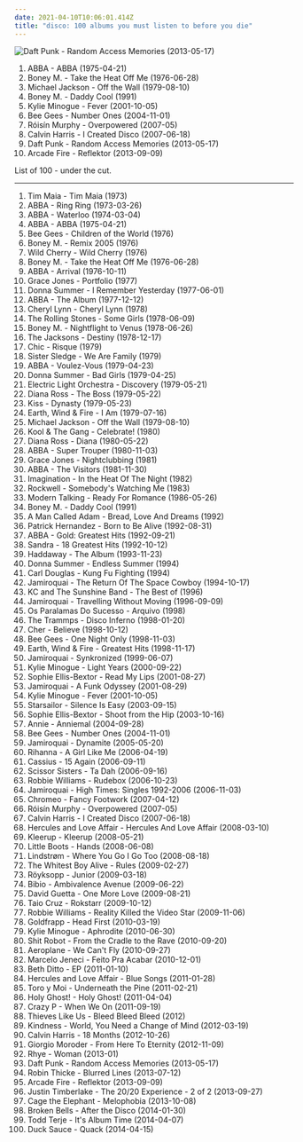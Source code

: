 ```yaml
---
date: 2021-04-10T10:06:01.414Z
title: "disco: 100 albums you must listen to before you die"
---
```

![Daft Punk - Random Access Memories (2013-05-17)](http://coverartarchive.org/release/36e2aede-346d-4931-8565-78d810d167c7/4436344925-500.jpg "Daft Punk - Random Access Memories (2013-05-17)")
<ol class="albums">
<li data-cover="http://coverartarchive.org/release/c549b917-ad9c-454f-bcdd-1a7b52de1455/7439486158-500.jpg" data-tags="pop, abba, disco, 70s" role="button">ABBA - ABBA (1975-04-21)</li>
<li data-cover="https://img.discogs.com/-ZQltobK3EL4azz8vYdfFAXIbe0=/fit-in/600x600/filters:strip_icc():format(jpeg):mode_rgb():quality(90)/discogs-images/R-8209121-1570648722-6833.jpeg.jpg" data-tags="disco" role="button">Boney M. - Take the Heat Off Me (1976-06-28)</li>
<li data-cover="http://coverartarchive.org/release/6258e39d-bef4-4d5a-a654-440cf4c4c29a/5349015874-500.jpg" data-tags="pop, disco" role="button">Michael Jackson - Off the Wall (1979-08-10)</li>
<li data-cover="http://coverartarchive.org/release/ce9f8c15-1a7b-4ad7-836b-ee4fbb772f3f/6774014156-500.jpg" data-tags="disco, pop, 70s, 80s, dance, oldies, boney m, gigle" role="button">Boney M. - Daddy Cool (1991)</li>
<li data-cover="http://coverartarchive.org/release/03e76400-d2c5-497c-994e-48219c46c72b/5560639914-500.jpg" data-tags="pop, dance" role="button">Kylie Minogue - Fever (2001-10-05)</li>
<li data-cover="https://img.discogs.com/h09j3rFsID_d3IQDD9P3EXbhQSk=/fit-in/600x600/filters:strip_icc():format(jpeg):mode_rgb():quality(90)/discogs-images/R-503157-1136621189.jpeg.jpg" data-tags="bee gees, disco, 70s, oldies" role="button">Bee Gees - Number Ones (2004-11-01)</li>
<li data-cover="https://img.discogs.com/95-LQC1Jx2GGoBq_Z7l1CAeHkrM=/fit-in/600x536/filters:strip_icc():format(jpeg):mode_rgb():quality(90)/discogs-images/R-1139242-1217870739.jpeg.jpg" data-tags="electronic, electropop, female vocalists" role="button">Róisín Murphy - Overpowered (2007-05)</li>
<li data-cover="https://img.discogs.com/8B7OHeLjDIzyWb1NSiPNzdy0K4Q=/fit-in/598x600/filters:strip_icc():format(jpeg):mode_rgb():quality(90)/discogs-images/R-5055787-1386090109-1640.jpeg.jpg" data-tags="electronic, dance" role="button">Calvin Harris - I Created Disco (2007-06-18)</li>
<li data-cover="http://coverartarchive.org/release/36e2aede-346d-4931-8565-78d810d167c7/4436344925-500.jpg" data-tags="electronic, disco, funk" role="button">Daft Punk - Random Access Memories (2013-05-17)</li>
<li data-cover="http://coverartarchive.org/release/660b4600-6d15-46c7-986b-650c26b97ddf/11070767669-500.jpg" data-tags="indie rock" role="button">Arcade Fire - Reflektor (2013-09-09)</li>
</ol>
List of 100 - under the cut.
<!-- more -->

_________________

<ol class="albums">
<li data-cover="http://coverartarchive.org/release/ff44db1d-4986-465e-bf65-5ca62d7e84b0/15665166046-500.jpg" data-tags="disco, soul, dance, album rock, funk, california, brazilian, romance, shows, aleister crowley, christopher lee, blogs, musica, aleyster crowley, argeu california seixas, silvio passos, wilson seixas, california seixas, familia, aleister, raul seixas, cultura, camisa de venus, amidio junior, filmes, anyzio rocha, nova california seixas, mucajai, argeu california, beto juara, don kalifa, caracarai, aleystercrowleype, donkalifa, aleystercrowley, simplesdemais, os putos brothers, aleyster, silva alhandra, krica morena bela, boa vista, roraima, kricamorena, encontro dos famosos, enoque gomes, rodrigo otarola, palco, familia santos, argeu, krica morena, mosca navarro, argeu bernardo de andrade, aleyster crowley bernardo de andrade, marcelo nova e a envergadura moral, mamao com acucar, thebestofaleystercrowley, negocios, banda metamorphosis, california rock clube, eventos, trepidants, destaque, os karetas, bernardo montador de moveis em recife, ernandes dantas, o peregrino da musica, curativos, t maia" role="button">
Tim Maia - Tim Maia (1973)
</li>
<li data-cover="http://coverartarchive.org/release/a3ce24a2-ddd3-3b38-93f6-aed1e16b4c74/18286980985-500.jpg" data-tags="pop" role="button">
ABBA - Ring Ring (1973-03-26)
</li>
<li data-cover="https://img.discogs.com/9StqbEn9kWNdC3W7kdjl7KG4d-o=/fit-in/593x600/filters:strip_icc():format(jpeg):mode_rgb():quality(90)/discogs-images/R-472286-1299412248.jpeg.jpg" data-tags="pop, 70s" role="button">
ABBA - Waterloo (1974-03-04)
</li>
<li data-cover="http://coverartarchive.org/release/c549b917-ad9c-454f-bcdd-1a7b52de1455/7439486158-500.jpg" data-tags="pop, abba, disco, 70s" role="button">
ABBA - ABBA (1975-04-21)
</li>
<li data-cover="http://coverartarchive.org/release/2e5f46d4-b16f-3205-9a55-da193324a4e6/1079901776-500.jpg" data-tags="disco" role="button">
Bee Gees - Children of the World (1976)
</li>
<li data-cover="http://coverartarchive.org/release/08b95338-faa4-489e-87b3-7ea3a69aa7b6/4237562277-500.jpg" data-tags="boney m, disco" role="button">
Boney M. - Remix 2005 (1976)
</li>
<li data-cover="http://coverartarchive.org/release/8becec42-19d7-414a-bc3f-c2f122f1497e/14764743089-500.jpg" data-tags="funk" role="button">
Wild Cherry - Wild Cherry (1976)
</li>
<li data-cover="https://img.discogs.com/-ZQltobK3EL4azz8vYdfFAXIbe0=/fit-in/600x600/filters:strip_icc():format(jpeg):mode_rgb():quality(90)/discogs-images/R-8209121-1570648722-6833.jpeg.jpg" data-tags="disco" role="button">
Boney M. - Take the Heat Off Me (1976-06-28)
</li>
<li data-cover="http://coverartarchive.org/release/f2e7464f-d63b-426b-9a11-6c12c3b5bb84/18748080001-500.jpg" data-tags="pop, 70s" role="button">
ABBA - Arrival (1976-10-11)
</li>
<li data-cover="https://img.discogs.com/KpDQq-HuKtvNzBTBY_TTY4Ew3CA=/fit-in/600x600/filters:strip_icc():format(jpeg):mode_rgb():quality(90)/discogs-images/R-1018202-1518278938-5231.jpeg.jpg" data-tags="disco" role="button">
Grace Jones - Portfolio (1977)
</li>
<li data-cover="http://coverartarchive.org/release/99121ea0-12d3-4b5a-8ea0-04c61d228515/22950842826-500.jpg" data-tags="disco, pop, 70s" role="button">
Donna Summer - I Remember Yesterday (1977-06-01)
</li>
<li data-cover="http://coverartarchive.org/release/dd611007-adcc-4c48-b170-e9e41602ef74/3127908596-500.jpg" data-tags="pop, 70s, abba" role="button">
ABBA - The Album (1977-12-12)
</li>
<li data-cover="http://coverartarchive.org/release/4d8da8fd-8ce3-4557-bc7e-b51db42c524f/9616743526-500.jpg" data-tags="disco, 70s, funk" role="button">
Cheryl Lynn - Cheryl Lynn (1978)
</li>
<li data-cover="http://coverartarchive.org/release/635239b4-986a-4cb7-90ba-bf213d5c9f78/11292551867-500.jpg" data-tags="classic rock, rock, 70s" role="button">
The Rolling Stones - Some Girls (1978-06-09)
</li>
<li data-cover="https://img.discogs.com/Ybcefs5f55CMOZBix6qoKO-3vp0=/fit-in/600x600/filters:strip_icc():format(jpeg):mode_rgb():quality(90)/discogs-images/R-471954-1346960888-3621.jpeg.jpg" data-tags="disco, 70s" role="button">
Boney M. - Nightflight to Venus (1978-06-26)
</li>
<li data-cover="https://via.placeholder.com/450" data-tags="soul" role="button">
The Jacksons - Destiny (1978-12-17)
</li>
<li data-cover="http://coverartarchive.org/release/00a01883-c17d-3a1e-8aa3-f468e45465df/7228002110-500.jpg" data-tags="70s, funk" role="button">
Chic - Risque (1979)
</li>
<li data-cover="http://coverartarchive.org/release/4b4b26f7-7e2f-4029-94bd-8a94ebf79eff/13465941802-500.jpg" data-tags="70s, disco" role="button">
Sister Sledge - We Are Family (1979)
</li>
<li data-cover="http://coverartarchive.org/release/4138236f-05c6-3494-b6d8-5d460024ed21/12551767179-500.jpg" data-tags="pop, 70s" role="button">
ABBA - Voulez-Vous (1979-04-23)
</li>
<li data-cover="http://coverartarchive.org/release/1fbb654a-e585-4f9c-acc6-97675008c6e7/19879260317-500.jpg" data-tags="disco" role="button">
Donna Summer - Bad Girls (1979-04-25)
</li>
<li data-cover="http://coverartarchive.org/release/23bf913d-3709-4f84-a3df-f19d3928cb2b/5892233271-500.jpg" data-tags="classic rock, progressive rock, 70s" role="button">
Electric Light Orchestra - Discovery (1979-05-21)
</li>
<li data-cover="https://img.discogs.com/my7ahNeKngOTNFdEDjlyZfgYGs8=/fit-in/600x600/filters:strip_icc():format(jpeg):mode_rgb():quality(90)/discogs-images/R-4168851-1466642242-4345.jpeg.jpg" data-tags="disco, soul" role="button">
Diana Ross - The Boss (1979-05-22)
</li>
<li data-cover="http://coverartarchive.org/release/20f10584-bc6d-3bf6-a110-e06491275f45/1287473342-500.jpg" data-tags="hard rock" role="button">
Kiss - Dynasty (1979-05-23)
</li>
<li data-cover="https://via.placeholder.com/450" data-tags="soul, funk, 70s, disco" role="button">
Earth, Wind & Fire - I Am (1979-07-16)
</li>
<li data-cover="http://coverartarchive.org/release/6258e39d-bef4-4d5a-a654-440cf4c4c29a/5349015874-500.jpg" data-tags="pop, disco" role="button">
Michael Jackson - Off the Wall (1979-08-10)
</li>
<li data-cover="https://img.discogs.com/g5NiQI_ScwITNe_KxdnHWxVPNTg=/fit-in/600x600/filters:strip_icc():format(jpeg):mode_rgb():quality(90)/discogs-images/R-971744-1304973211.jpeg.jpg" data-tags="disco, funk" role="button">
Kool & The Gang - Celebrate! (1980)
</li>
<li data-cover="https://img.discogs.com/l3pHsob4QXA0qrMV7AYigfjPCBQ=/fit-in/600x547/filters:strip_icc():format(jpeg):mode_rgb():quality(90)/discogs-images/R-1135038-1249251301.jpeg.jpg" data-tags="80s, soul" role="button">
Diana Ross - Diana (1980-05-22)
</li>
<li data-cover="http://coverartarchive.org/release/c91f3331-2413-3ad7-b8a0-7bf2eb4d4998/18288386494-500.jpg" data-tags="pop" role="button">
ABBA - Super Trouper (1980-11-03)
</li>
<li data-cover="http://coverartarchive.org/release/73c43b3a-c8aa-472e-a1ad-576794fc1221/11700006337-500.jpg" data-tags="pop, 80s, disco, funk" role="button">
Grace Jones - Nightclubbing (1981)
</li>
<li data-cover="https://img.discogs.com/0FWRp-dS5SyTgCSxVymx847Lt1A=/fit-in/600x600/filters:strip_icc():format(jpeg):mode_rgb():quality(90)/discogs-images/R-642049-1281176455.jpeg.jpg" data-tags="pop" role="button">
ABBA - The Visitors (1981-11-30)
</li>
<li data-cover="http://coverartarchive.org/release/418dc558-42ce-4181-aed3-5e8388a3795c/7475714152-500.jpg" data-tags="disco" role="button">
Imagination - In the Heat Of The Night (1982)
</li>
<li data-cover="http://coverartarchive.org/release/974cdb88-830c-4efc-8a9d-83e19b37ca90/21028345978-500.jpg" data-tags="disco, dance, don kalifa" role="button">
Rockwell - Somebody's Watching Me (1983)
</li>
<li data-cover="http://coverartarchive.org/release/3e06903d-7aa9-4fc0-a0bc-8137532301e4/28816848310-500.jpg" data-tags="disco, pop, dance, modern talking, euro dance" role="button">
Modern Talking - Ready For Romance (1986-05-26)
</li>
<li data-cover="http://coverartarchive.org/release/ce9f8c15-1a7b-4ad7-836b-ee4fbb772f3f/6774014156-500.jpg" data-tags="disco, pop, 70s, 80s, dance, oldies, boney m, gigle" role="button">
Boney M. - Daddy Cool (1991)
</li>
<li data-cover="https://img.discogs.com/8_VITtiq1PT34Nu2z90mIoTcsW0=/fit-in/600x526/filters:strip_icc():format(jpeg):mode_rgb():quality(90)/discogs-images/R-2060350-1612101702-4362.jpeg.jpg" data-tags="chillout, electronic, funk, house" role="button">
A Man Called Adam - Bread, Love And Dreams (1992)
</li>
<li data-cover="https://img.discogs.com/hL4A-SoAj-csV0ZGDB7SZMVA8Tw=/fit-in/600x600/filters:strip_icc():format(jpeg):mode_rgb():quality(90)/discogs-images/R-143322-1347252806-8640.jpeg.jpg" data-tags="patrick hernandez-born to be alive" role="button">
Patrick Hernandez - Born to Be Alive (1992-08-31)
</li>
<li data-cover="http://coverartarchive.org/release/f38d4719-5733-4545-8c02-22d7b820d6a9/4967179669-500.jpg" data-tags="abba" role="button">
ABBA - Gold: Greatest Hits (1992-09-21)
</li>
<li data-cover="http://coverartarchive.org/release/94e9840d-562b-4fa0-b332-b8cf8501a046/5183142728-500.jpg" data-tags="80s, sandra, dance" role="button">
Sandra - 18 Greatest Hits (1992-10-12)
</li>
<li data-cover="http://coverartarchive.org/release/3e628ebd-769e-4848-9aa5-5b1bcbe1cc26/28882040167-500.jpg" data-tags="dance" role="button">
Haddaway - The Album (1993-11-23)
</li>
<li data-cover="http://coverartarchive.org/release/89abe191-9dd6-4883-b10f-56922baf88e3/15081522104-500.jpg" data-tags="disco" role="button">
Donna Summer - Endless Summer (1994)
</li>
<li data-cover="https://img.discogs.com/VeBLqRmN6T_vNX_TYOfcC2nK3K4=/fit-in/600x582/filters:strip_icc():format(jpeg):mode_rgb():quality(90)/discogs-images/R-340023-1469050479-3638.jpeg.jpg" data-tags="disco, funk" role="button">
Carl Douglas - Kung Fu Fighting (1994)
</li>
<li data-cover="http://coverartarchive.org/release/cac293d3-9ee1-495b-819f-524318f49432/26667277904-500.jpg" data-tags="acid jazz, funk" role="button">
Jamiroquai - The Return Of The Space Cowboy (1994-10-17)
</li>
<li data-cover="http://coverartarchive.org/release/e757cfd5-34ac-4258-9c7d-aada70faca63/6365109029-500.jpg" data-tags="disco" role="button">
KC and The Sunshine Band - The Best of (1996)
</li>
<li data-cover="http://coverartarchive.org/release/e357d59f-7440-47bd-97c5-88c38c1080f8/7479486477-500.jpg" data-tags="funk" role="button">
Jamiroquai - Travelling Without Moving (1996-09-09)
</li>
<li data-cover="http://coverartarchive.org/release/b1d6ea9c-8928-4204-b786-60839b533721/12597322118-500.jpg" data-tags="disco, dance, album rock, brasil, california, romance, john, shows, aleister crowley, christopher lee, blogs, musica, aleyster crowley, argeu california seixas, silvio passos, wilson seixas, california seixas, familia, aleister, raul seixas, cultura, camisa de venus, amidio junior, filmes, anyzio rocha, nova california seixas, mucajai, argeu california, beto juara, don kalifa, caracarai, aleystercrowleype, donkalifa, aleystercrowley, simplesdemais, os putos brothers, aleyster, silva alhandra, krica morena bela, boa vista, roraima, kricamorena, encontro dos famosos, enoque gomes, rodrigo otarola, palco, familia santos, argeu, krica morena, mosca navarro, argeu bernardo de andrade, aleyster crowley bernardo de andrade, marcelo nova e a envergadura moral, mamao com acucar, thebestofaleystercrowley, negocios, banda metamorphosis, california rock clube, eventos, trepidants, destaque, os karetas, bernardo montador de moveis em recife, ernandes dantas, o peregrino da musica, ozila, koumba" role="button">
Os Paralamas Do Sucesso - Arquivo (1998)
</li>
<li data-cover="http://coverartarchive.org/release/04b64669-be17-49ba-a4cc-5b74f2db5e92/17094540160-500.jpg" data-tags="disco" role="button">
The Trammps - Disco Inferno (1998-01-20)
</li>
<li data-cover="http://coverartarchive.org/release/63b3a8ca-26f2-4e2b-b867-647a6ec2bebd/11266341757-500.jpg" data-tags="pop, 90s, dance" role="button">
Cher - Believe (1998-10-12)
</li>
<li data-cover="https://img.discogs.com/h09j3rFsID_d3IQDD9P3EXbhQSk=/fit-in/600x600/filters:strip_icc():format(jpeg):mode_rgb():quality(90)/discogs-images/R-503157-1136621189.jpeg.jpg" data-tags="disco" role="button">
Bee Gees - One Night Only (1998-11-03)
</li>
<li data-cover="http://coverartarchive.org/release/b05fbfb7-833e-4f40-acbf-103539bec01b/9531215044-500.jpg" data-tags="funk, soul" role="button">
Earth, Wind & Fire - Greatest Hits (1998-11-17)
</li>
<li data-cover="http://coverartarchive.org/release/68f52c38-702e-3ebd-9b08-9a2d651de602/2981543235-500.jpg" data-tags="funk" role="button">
Jamiroquai - Synkronized (1999-06-07)
</li>
<li data-cover="https://img.discogs.com/wHGM_oLUPnIKoxA51R7OFNq4KBg=/fit-in/600x954/filters:strip_icc():format(jpeg):mode_rgb():quality(90)/discogs-images/R-184135-1583434837-2507.jpeg.jpg" data-tags="pop, dance" role="button">
Kylie Minogue - Light Years (2000-09-22)
</li>
<li data-cover="http://coverartarchive.org/release/b0c379a9-30a2-43e9-bb93-ef62283f0f34/27645336918-500.jpg" data-tags="pop, dance" role="button">
Sophie Ellis-Bextor - Read My Lips (2001-08-27)
</li>
<li data-cover="https://via.placeholder.com/450" data-tags="funk" role="button">
Jamiroquai - A Funk Odyssey (2001-08-29)
</li>
<li data-cover="http://coverartarchive.org/release/03e76400-d2c5-497c-994e-48219c46c72b/5560639914-500.jpg" data-tags="pop, dance" role="button">
Kylie Minogue - Fever (2001-10-05)
</li>
<li data-cover="https://img.discogs.com/jrWVzobDRoF5M8iFRO0_ha-z8PQ=/fit-in/600x592/filters:strip_icc():format(jpeg):mode_rgb():quality(90)/discogs-images/R-434193-1482085620-7376.jpeg.jpg" data-tags="britpop, indie rock" role="button">
Starsailor - Silence Is Easy (2003-09-15)
</li>
<li data-cover="http://coverartarchive.org/release/a0780eda-0c5e-46ef-b7cf-6f4d4eeca1a6/7107828358-500.jpg" data-tags="electronic, dance, disco" role="button">
Sophie Ellis-Bextor - Shoot from the Hip (2003-10-16)
</li>
<li data-cover="https://img.discogs.com/NkAOJbY26YPFipoosJ1Y4B853jg=/fit-in/328x325/filters:strip_icc():format(jpeg):mode_rgb():quality(90)/discogs-images/R-1189462-1221938666.jpeg.jpg" data-tags="pop" role="button">
Annie - Anniemal (2004-09-28)
</li>
<li data-cover="https://img.discogs.com/h09j3rFsID_d3IQDD9P3EXbhQSk=/fit-in/600x600/filters:strip_icc():format(jpeg):mode_rgb():quality(90)/discogs-images/R-503157-1136621189.jpeg.jpg" data-tags="bee gees, disco, 70s, oldies" role="button">
Bee Gees - Number Ones (2004-11-01)
</li>
<li data-cover="https://img.discogs.com/YodYziNyBczF-4pUNYqYjECqyfg=/fit-in/600x532/filters:strip_icc():format(jpeg):mode_rgb():quality(90)/discogs-images/R-478545-1601334302-9071.jpeg.jpg" data-tags="funk" role="button">
Jamiroquai - Dynamite (2005-05-20)
</li>
<li data-cover="http://coverartarchive.org/release/c3f71ac7-d8e1-4e21-8fd8-2fcfd82e1d0f/14539810071-500.jpg" data-tags="pop, rnb, rihanna" role="button">
Rihanna - A Girl Like Me (2006-04-19)
</li>
<li data-cover="http://coverartarchive.org/release/a2395452-5ff5-3db7-a472-396e9ff994bf/25664690442-500.jpg" data-tags="electro, disco, dance, 00s" role="button">
Cassius - 15 Again (2006-09-11)
</li>
<li data-cover="http://coverartarchive.org/release/d644af71-93e6-4d49-835a-3e13cd681cee/24225700511-500.jpg" data-tags="pop, 00s, alternative, favouritestreamablealbums" role="button">
Scissor Sisters - Ta Dah (2006-09-16)
</li>
<li data-cover="http://coverartarchive.org/release/28a2bfa0-6cf7-4854-93f1-e5a06de9162d/5907595639-500.jpg" data-tags="pop" role="button">
Robbie Williams - Rudebox (2006-10-23)
</li>
<li data-cover="http://coverartarchive.org/release/a3f2ed19-cefe-4c58-9988-4104155c8141/16440581507-500.jpg" data-tags="funk" role="button">
Jamiroquai - High Times: Singles 1992-2006 (2006-11-03)
</li>
<li data-cover="https://img.discogs.com/QKA36EQAeeFGip-FYG3Nugka_v0=/fit-in/461x465/filters:strip_icc():format(jpeg):mode_rgb():quality(90)/discogs-images/R-1156412-1196715153.jpeg.jpg" data-tags="electronic" role="button">
Chromeo - Fancy Footwork (2007-04-12)
</li>
<li data-cover="https://img.discogs.com/95-LQC1Jx2GGoBq_Z7l1CAeHkrM=/fit-in/600x536/filters:strip_icc():format(jpeg):mode_rgb():quality(90)/discogs-images/R-1139242-1217870739.jpeg.jpg" data-tags="electronic, electropop, female vocalists" role="button">
Róisín Murphy - Overpowered (2007-05)
</li>
<li data-cover="https://img.discogs.com/8B7OHeLjDIzyWb1NSiPNzdy0K4Q=/fit-in/598x600/filters:strip_icc():format(jpeg):mode_rgb():quality(90)/discogs-images/R-5055787-1386090109-1640.jpeg.jpg" data-tags="electronic, dance" role="button">
Calvin Harris - I Created Disco (2007-06-18)
</li>
<li data-cover="http://coverartarchive.org/release/b5be52c1-9c7c-4e7e-a8c2-5e2de309a11d/21164902564-500.jpg" data-tags="electronic, 00s" role="button">
Hercules and Love Affair - Hercules And Love Affair (2008-03-10)
</li>
<li data-cover="http://coverartarchive.org/release/638aa7c9-28a7-45f7-8181-e96e1410fe20/7115401017-500.jpg" data-tags="electropop, electronica" role="button">
Kleerup - Kleerup (2008-05-21)
</li>
<li data-cover="https://img.discogs.com/toDQBN655WEt--WaLnCS0E5eWaU=/fit-in/600x599/filters:strip_icc():format(jpeg):mode_rgb():quality(90)/discogs-images/R-1760921-1515845507-8192.jpeg.jpg" data-tags="electronic, electropop, synthpop, dance" role="button">
Little Boots - Hands (2008-06-08)
</li>
<li data-cover="http://coverartarchive.org/release/432dd14b-0622-3dfb-ad71-be10ddd81b8e/3955606785-500.jpg" data-tags="minimal house" role="button">
Lindstrøm - Where You Go I Go Too (2008-08-18)
</li>
<li data-cover="https://img.discogs.com/CEympDX1u4FWYHhBclMI9h-ijx8=/fit-in/500x500/filters:strip_icc():format(jpeg):mode_rgb():quality(90)/discogs-images/R-1626055-1233084808.jpeg.jpg" data-tags="indie" role="button">
The Whitest Boy Alive - Rules (2009-02-27)
</li>
<li data-cover="https://img.discogs.com/jnGU0rPnUOyIqqugh4JtoaYDLOY=/fit-in/600x601/filters:strip_icc():format(jpeg):mode_rgb():quality(90)/discogs-images/R-15537372-1593224889-6566.jpeg.jpg" data-tags="electronic" role="button">
Röyksopp - Junior (2009-03-18)
</li>
<li data-cover="https://img.discogs.com/7Q19HQREynIVkQxS6HzNd3gDI7w=/fit-in/600x600/filters:strip_icc():format(jpeg):mode_rgb():quality(90)/discogs-images/R-2735449-1405398601-5788.jpeg.jpg" data-tags="idm, folk, experimental, contemporary folk, abstract hip hop" role="button">
Bibio - Ambivalence Avenue (2009-06-22)
</li>
<li data-cover="http://coverartarchive.org/release/3dd8f19b-c870-4373-95b2-14117b09358a/12942567005-500.jpg" data-tags="dance" role="button">
David Guetta - One More Love (2009-08-21)
</li>
<li data-cover="https://img.discogs.com/ndWPDJk8PNkcotRdXsRETcPl3_k=/fit-in/600x597/filters:strip_icc():format(jpeg):mode_rgb():quality(90)/discogs-images/R-2148652-1452952965-7777.jpeg.jpg" data-tags="pop, dance" role="button">
Taio Cruz - Rokstarr (2009-10-12)
</li>
<li data-cover="http://coverartarchive.org/release/e15f9b62-f46a-40f5-8e5f-ba52f0bc382a/2688225539-500.jpg" data-tags="british, pop, britpop" role="button">
Robbie Williams - Reality Killed the Video Star (2009-11-06)
</li>
<li data-cover="http://coverartarchive.org/release/acd8ae66-c048-47a4-925d-16d2492ff315/2337382446-500.jpg" data-tags="electropop, electronic, synthpop" role="button">
Goldfrapp - Head First (2010-03-19)
</li>
<li data-cover="http://coverartarchive.org/release/fce53e99-9225-47c1-a421-eaf3ff40ba90/6744503203-500.jpg" data-tags="pop" role="button">
Kylie Minogue - Aphrodite (2010-06-30)
</li>
<li data-cover="http://coverartarchive.org/release/4f0ca335-9bc1-3e8c-9ce5-6ccc17b08599/4221373250-500.jpg" data-tags="disco, house, space disco, dfa, elektroza" role="button">
Shit Robot - From the Cradle to the Rave (2010-09-20)
</li>
<li data-cover="http://coverartarchive.org/release/c3a087a7-c5ab-443f-914d-7d112a2ec9a3/19625314388-500.jpg" data-tags="disco, electronic, pop, belgium, italian, italy, belgian, belge, italien, nu disco, belgique, italie, daniels album collection" role="button">
Aeroplane - We Can't Fly (2010-09-27)
</li>
<li data-cover="http://coverartarchive.org/release/6b3f04af-dc51-4e19-8a8f-655da163d8b6/12602343869-500.jpg" data-tags="disco, electronic, male vocalists, hairy chest, mpm, hunks, nice fur, heavy pelt, discos 2011" role="button">
Marcelo Jeneci - Feito Pra Acabar (2010-12-01)
</li>
<li data-cover="https://img.discogs.com/8KeiDw_Q_q-hZW8ryWwrAkr2zJc=/fit-in/600x600/filters:strip_icc():format(jpeg):mode_rgb():quality(90)/discogs-images/R-2652046-1295039348.gif.jpg" data-tags="disco, female vocalist, beth ditto" role="button">
Beth Ditto - EP (2011-01-10)
</li>
<li data-cover="https://img.discogs.com/BJjCWliuTdLyv4yMMrFptjnmFsg=/fit-in/600x457/filters:strip_icc():format(jpeg):mode_rgb():quality(90)/discogs-images/R-2549959-1289999104.jpeg.jpg" data-tags="disco, moshi moshi records, my gang 11" role="button">
Hercules and Love Affair - Blue Songs (2011-01-28)
</li>
<li data-cover="http://coverartarchive.org/release/03b381ba-f859-3da0-873c-e359c56f25dd/12929911749-500.jpg" data-tags="indie pop, psychedelic" role="button">
Toro y Moi - Underneath the Pine (2011-02-21)
</li>
<li data-cover="http://coverartarchive.org/release/b0aebdc2-49b9-4145-a646-3eb3ff18dfac/15893124932-500.jpg" data-tags="electropop" role="button">
Holy Ghost! - Holy Ghost! (2011-04-04)
</li>
<li data-cover="https://img.discogs.com/_my-Nm99tDlCvFGBTKyhGAR_yHo=/fit-in/500x500/filters:strip_icc():format(jpeg):mode_rgb():quality(90)/discogs-images/R-10471813-1498130631-5231.jpeg.jpg" data-tags="disco, chillout, soul, dance, motown, funk, house, indietronica, 90s, funky, groovy, soulful house, beach house, chic" role="button">
Crazy P - When We On (2011-09-19)
</li>
<li data-cover="http://coverartarchive.org/release/50520c33-49a9-409e-88a1-ae3e10867748/3194910998-500.jpg" data-tags="disco, downtempo, funk, synthpop, alternative dance, space disco, italo disco, neo-psychedelia, nu-disco, jf1" role="button">
Thieves Like Us - Bleed Bleed Bleed (2012)
</li>
<li data-cover="http://coverartarchive.org/release/78aed09d-d348-41a2-a480-1fd860b6011d/1068758549-500.jpg" data-tags="indie electronic, alternative dance, left-field house" role="button">
Kindness - World, You Need a Change of Mind (2012-03-19)
</li>
<li data-cover="http://coverartarchive.org/release/4e32dd65-ee0b-47d0-a217-93752224f93f/11608487637-500.jpg" data-tags="electronic, dance, house" role="button">
Calvin Harris - 18 Months (2012-10-26)
</li>
<li data-cover="https://img.discogs.com/czDqAXmDDKZdPbc10fup3CShe6Q=/fit-in/588x600/filters:strip_icc():format(jpeg):mode_rgb():quality(90)/discogs-images/R-165492-1394219551-3351.jpeg.jpg" data-tags="disco" role="button">
Giorgio Moroder - From Here To Eternity (2012-11-09)
</li>
<li data-cover="http://coverartarchive.org/release/7dfd5c40-ee28-4fda-8369-fe3748f75930/3612285293-500.jpg" data-tags="soul, sophisti-pop" role="button">
Rhye - Woman (2013-01)
</li>
<li data-cover="http://coverartarchive.org/release/36e2aede-346d-4931-8565-78d810d167c7/4436344925-500.jpg" data-tags="electronic, disco, funk" role="button">
Daft Punk - Random Access Memories (2013-05-17)
</li>
<li data-cover="http://coverartarchive.org/release/6e6c93e6-7692-4782-b4a5-c40a662e0f0b/12414713928-500.jpg" data-tags="blurred lines" role="button">
Robin Thicke - Blurred Lines (2013-07-12)
</li>
<li data-cover="http://coverartarchive.org/release/660b4600-6d15-46c7-986b-650c26b97ddf/11070767669-500.jpg" data-tags="indie rock" role="button">
Arcade Fire - Reflektor (2013-09-09)
</li>
<li data-cover="https://img.discogs.com/Rf7xcLv4s1ZnEzT9v5a_hiMf_5E=/fit-in/600x607/filters:strip_icc():format(jpeg):mode_rgb():quality(90)/discogs-images/R-13298519-1581526054-7498.png.jpg" data-tags="pop" role="button">
Justin Timberlake - The 20/20 Experience - 2 of 2 (2013-09-27)
</li>
<li data-cover="http://coverartarchive.org/release/4a85fb7b-230a-4b90-a99f-2044c3858457/5070223502-500.jpg" data-tags="rock, alternative rock, indie rock" role="button">
Cage the Elephant - Melophobia (2013-10-08)
</li>
<li data-cover="http://coverartarchive.org/release/f86081b0-a7bb-4b9d-b68a-5aad0478e968/6373370107-500.jpg" data-tags="synthpop, indie pop" role="button">
Broken Bells - After the Disco (2014-01-30)
</li>
<li data-cover="http://coverartarchive.org/release/3dff8396-82b1-4a35-93a9-77ad34a994a9/17214960042-500.jpg" data-tags="electronic" role="button">
Todd Terje - It's Album Time (2014-04-07)
</li>
<li data-cover="http://coverartarchive.org/release/527c41b5-78a5-4975-989e-38416f9c976b/7041430564-500.jpg" data-tags="disco, dance, house, funky, disco house" role="button">
Duck Sauce - Quack (2014-04-15)
</li>
</ol>